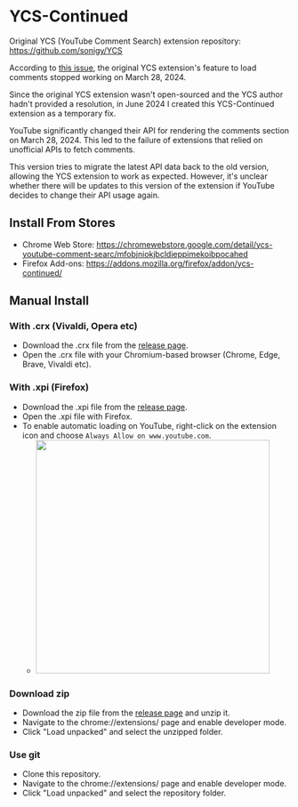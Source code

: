 # YCS-Continued

Original YCS (YouTube Comment Search) extension repository: <https://github.com/sonigy/YCS>

According to [this issue](<https://github.com/sonigy/YCS/issues/56>), the original YCS extension's feature to load comments stopped working on March 28, 2024.

Since the original YCS extension wasn't open-sourced and the YCS author hadn't provided a resolution, in June 2024 I created this YCS-Continued extension as a temporary fix.

YouTube significantly changed their API for rendering the comments section on March 28, 2024. This led to the failure of extensions that relied on unofficial APIs to fetch comments.

This version tries to migrate the latest API data back to the old version, allowing the YCS extension to work as expected. However, it's unclear whether there will be updates to this version of the extension if YouTube decides to change their API usage again.


## Install From Stores

- Chrome Web Store: https://chromewebstore.google.com/detail/ycs-youtube-comment-searc/mfobjniokjbcldieppimekoibpocahed
- Firefox Add-ons: https://addons.mozilla.org/firefox/addon/ycs-continued/

## Manual Install

### With .crx (Vivaldi, Opera etc)

- Download the .crx file from the [release page](https://github.com/pc035860/YCS-cont/releases).
- Open the .crx file with your Chromium-based browser (Chrome, Edge, Brave, Vivaldi etc).
  
### With .xpi (Firefox)

- Download the .xpi file from the [release page](https://github.com/pc035860/YCS-cont/releases).
- Open the .xpi file with Firefox.
- To enable automatic loading on YouTube, right-click on the extension icon and choose `Always Allow on www.youtube.com`.
  - <img src="https://github.com/pc035860/YCS-cont/assets/811518/bc8d1009-81bb-4064-8198-d4d62ab78f53" width="420">


### Download zip

- Download the zip file from the [release page](https://github.com/pc035860/YCS-cont/releases) and unzip it.
- Navigate to the chrome://extensions/ page and enable developer mode.
- Click "Load unpacked" and select the unzipped folder.

### Use git

- Clone this repository.
- Navigate to the chrome://extensions/ page and enable developer mode.
- Click "Load unpacked" and select the repository folder.


